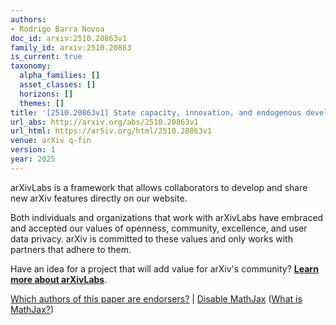```yaml
---
authors:
- Rodrigo Barra Novoa
doc_id: arxiv:2510.20863v1
family_id: arxiv:2510.20863
is_current: true
taxonomy:
  alpha_families: []
  asset_classes: []
  horizons: []
  themes: []
title: '[2510.20863v1] State capacity, innovation, and endogenous development in Chile'
url_abs: http://arxiv.org/abs/2510.20863v1
url_html: https://ar5iv.org/html/2510.20863v1
venue: arXiv q-fin
version: 1
year: 2025
---
```



arXivLabs is a framework that allows collaborators to develop and share new arXiv features directly on our website.

Both individuals and organizations that work with arXivLabs have embraced and accepted our values of openness, community, excellence, and user data privacy. arXiv is committed to these values and only works with partners that adhere to them.

Have an idea for a project that will add value for arXiv's community? [**Learn more about arXivLabs**](https://info.arxiv.org/labs/index.html).

[Which authors of this paper are endorsers?](/auth/show-endorsers/2510.20863) |
[Disable MathJax](javascript:setMathjaxCookie()) ([What is MathJax?](https://info.arxiv.org/help/mathjax.html))